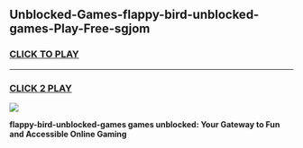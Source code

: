 
## Unblocked-Games-flappy-bird-unblocked-games-Play-Free-sgjom
<h3>
<a href="https://premium76.site?title=flappy-bird-unblocked-games&ref=19M">CLICK TO PLAY</a></h3>
<hr>

<h3>
<a href="https://premium76.site?title=flappy-bird-unblocked-games&ref=19M">CLICK 2 PLAY</a>
  
</h3>

<a href="https://premium76.site?title=flappy-bird-unblocked-games&ref=19M"><img src="https://clearcache.store/games.png"></a>


**flappy-bird-unblocked-games games unblocked: Your Gateway to Fun and Accessible Online Gaming**
